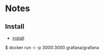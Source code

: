 # Notes

## Install

* [install](http://docs.grafana.org/installation/)

$ docker run -i -p 3000:3000 grafana/grafana